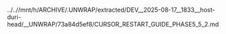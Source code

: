../..//mnt/h/ARCHIVE/.UNWRAP/extracted/DEV__2025-08-17__1833__host-duri-head/__UNWRAP/73a84d5ef8/CURSOR_RESTART_GUIDE_PHASE5_5_2.md